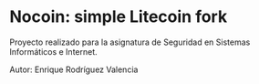 Nocoin: simple Litecoin fork
=====================================

Proyecto realizado para la asignatura de Seguridad en Sistemas Informáticos e Internet.

Autor: Enrique Rodríguez Valencia
